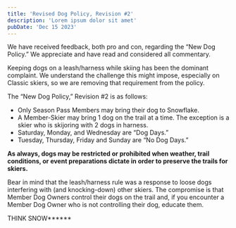 ```yaml
---
title: 'Revised Dog Policy, Revision #2'
description: 'Lorem ipsum dolor sit amet'
pubDate: 'Dec 15 2023'
---
```


We have received feedback, both pro and con, regarding the “New Dog Policy.” We appreciate and have read and considered all commentary.

Keeping dogs on a leash/harness while skiing has been the dominant complaint. We understand the challenge this might impose, especially on Classic skiers, so we are removing that requirement from the policy.

The “New Dog Policy,” Revision #2 is as follows:

* Only Season Pass Members may bring their dog to Snowflake.
* A Member-Skier may bring 1 dog on the trail at a time. The exception is a skier who is skijoring with 2 dogs in harness.
* Saturday, Monday, and Wednesday are “Dog Days.”
* Tuesday, Thursday, Friday and Sunday are “No Dog Days.”

**As always, dogs may be restricted or prohibited when weather, trail conditions, or event preparations dictate in order to preserve the trails for skiers.**

Bear in mind that the leash/harness rule was a response to loose dogs interfering with (and knocking-down) other skiers. The compromise is that Member Dog Owners control their dogs on the trail and, if you encounter a Member Dog Owner who is not controlling their dog, educate them. 

THINK SNOW******